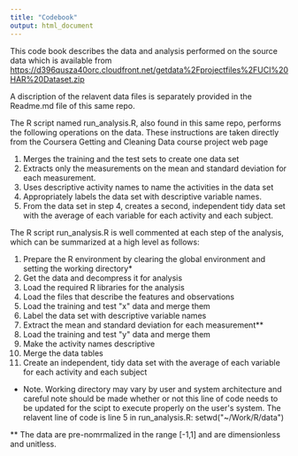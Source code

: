 ```yaml
---
title: "Codebook"
output: html_document
---
```


This code book describes the data and analysis performed on the source data which is available from https://d396qusza40orc.cloudfront.net/getdata%2Fprojectfiles%2FUCI%20HAR%20Dataset.zip

A discription of the relavent data files is separately provided in the Readme.md file of this same repo.

The R script named run_analysis.R, also found in this same repo, performs the following operations on the data. These instructions are taken directly from the Coursera Getting and Cleaning Data course project web page
1. Merges the training and the test sets to create one data set
2. Extracts only the measurements on the mean and standard deviation for each measurement.
3. Uses descriptive activity names to name the activities in the data set
4. Appropriately labels the data set with descriptive variable names. 
5. From the data set in step 4, creates a second, independent tidy data set with the average of each variable for each activity and each subject.

The R script run_analysis.R is well commented at each step of the analysis, which can be summarized at a high level as follows:
1. Prepare the R environment by clearing the global environment and setting the working directory*
2. Get the data and decompress it for analysis
3. Load the required R libraries for the analysis
4. Load the files that describe the features and observations
5. Load the training and test "x" data and merge them
6. Label the data set with descriptive variable names
7. Extract the mean and standard deviation for each measurement**
8. Load the training and test "y" data and merge them
9. Make the activity names descriptive
10. Merge the data tables
11. Create an independent, tidy data set with the average of each variable for each activity and each subject

* Note. Working directory may vary by user and system architecture and careful note should be made whether or not this line of code needs to be updated for the scipt to execute properly on the user's system.
The relavent line of code is line 5 in run_analysis.R:
setwd("~/Work/R/data")

** The data are pre-nomrmalized in the range [-1,1] and are dimensionless and unitless.


